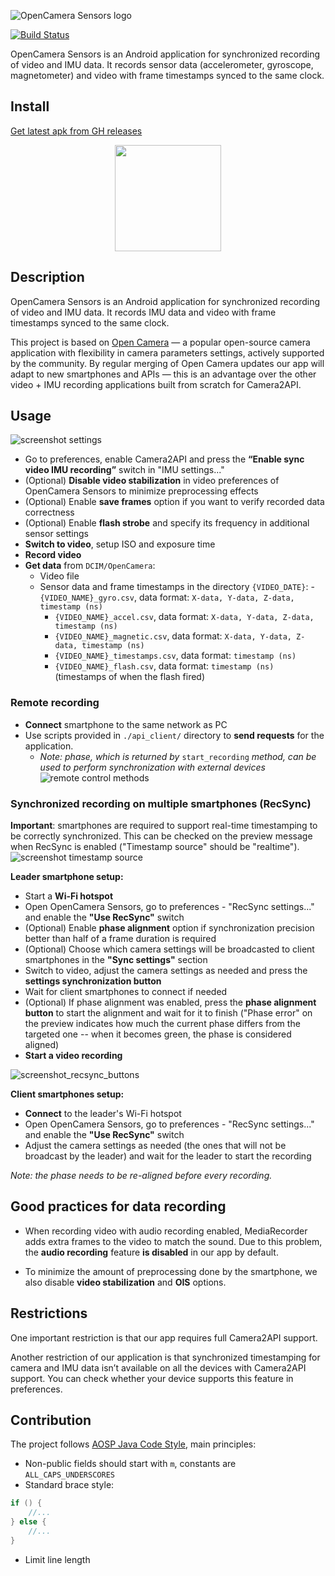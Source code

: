 ![OpenCamera Sensors logo](https://imgur.com/7qjCtgp.png)

[![Build Status](https://travis-ci.org/MobileRoboticsSkoltech/OpenCamera-Sensors.svg?branch=master)](https://travis-ci.org/MobileRoboticsSkoltech/OpenCamera-Sensors)

OpenCamera Sensors is an Android application for synchronized recording of video and IMU data. It records sensor data (accelerometer, gyroscope, magnetometer) and video with frame timestamps synced to the same clock.

## Install

[Get latest apk from GH releases](https://github.com/MobileRoboticsSkoltech/OpenCamera-Sensors/releases/latest/download/app-release.apk)

<center><a href="https://apt.izzysoft.de/fdroid/index/apk/com.opencamera_extended.app"><img src="https://gitlab.com/IzzyOnDroid/repo/-/raw/master/assets/IzzyOnDroid.png" width="170"></a></center>

## Description

OpenCamera Sensors is an Android application for synchronized recording of video and IMU data. It records IMU data and video with frame timestamps synced to the same clock.

This project is based on [Open Camera](https://opencamera.org.uk/)  —  a popular open-source camera application with flexibility in camera parameters settings, actively supported by the community. By regular merging of Open Camera updates our app will adapt to new smartphones and APIs — this is an advantage over the other video + IMU recording applications built from scratch for Camera2API.

## Usage

![screenshot settings](https://imgur.com/Md2O0sO.png)

- Go to preferences, enable Camera2API and press the **“Enable sync video IMU recording”** switch in "IMU settings..."
- (Optional) **Disable video stabilization** in video preferences of OpenCamera Sensors to minimize preprocessing effects
- (Optional) Enable **save frames** option if you want to verify recorded data correctness
- (Optional) Enable **flash strobe** and specify its frequency in additional sensor settings
- **Switch to video**, setup ISO and exposure time
- **Record video**
- **Get data** from ```DCIM/OpenCamera```:
    - Video file
    - Sensor data and frame timestamps in the directory ```{VIDEO_DATE}```:
        -```{VIDEO_NAME}_gyro.csv```, data format: ```X-data, Y-data, Z-data, timestamp (ns)```
        - ```{VIDEO_NAME}_accel.csv```, data format: ```X-data, Y-data, Z-data, timestamp (ns)```
        - ```{VIDEO_NAME}_magnetic.csv```, data format: ```X-data, Y-data, Z-data, timestamp (ns)```
        - ```{VIDEO_NAME}_timestamps.csv```, data format: ```timestamp (ns)```
        - ```{VIDEO_NAME}_flash.csv```, data format: ```timestamp (ns)``` (timestamps of when the flash fired)

### Remote recording

- **Connect** smartphone to the same network as PC
- Use scripts provided in ```./api_client/``` directory to **send requests** for the application.
    - *Note: phase, which is returned by* ```start_recording``` *method, can be used to perform synchronization with external devices*
 ![remote control methods](https://www.websequencediagrams.com/files/render?link=6txhpHrdgaebT4DYz2C3SaEQjHM1esYDkJZJvPZcgCJHbRAg3c8hqcJYgOmGirze)

### Synchronized recording on multiple smartphones (RecSync)

**Important**: smartphones are required to support real-time timestamping to be correctly synchronized. This can be checked on the preview message when RecSync is enabled ("Timestamp source" should be "realtime").
![screenshot timestamp source](https://imgur.com/vQHufyV.png)

**Leader smartphone setup:**
- Start a **Wi-Fi hotspot**
- Open OpenCamera Sensors, go to preferences - "RecSync settings..." and enable the **"Use RecSync"** switch
- (Optional) Enable **phase alignment** option if synchronization precision better than half of a frame duration is required
- (Optional) Choose which camera settings will be broadcasted to client smartphones in the **"Sync settings"** section
- Switch to video, adjust the camera settings as needed and press the **settings synchronization button**
- Wait for client smartphones to connect if needed
- (Optional) If phase alignment was enabled, press the **phase alignment button** to start the alignment and wait for it to finish ("Phase error" on the preview indicates how much the current phase differs from the targeted one -- when it becomes green, the phase is considered aligned)
- **Start a video recording**

![screenshot_recsync_buttons](https://i.imgur.com/iQS8zpc.png)

**Client smartphones setup:**
- **Connect** to the leader's Wi-Fi hotspot
- Open OpenCamera Sensors, go to preferences - "RecSync settings..." and enable the **"Use RecSync"** switch
- Adjust the camera settings as needed (the ones that will not be broadcast by the leader) and wait for the leader to start the recording

_Note: the phase needs to be re-aligned before every recording._

## Good practices for data recording

- When recording video with audio recording enabled, MediaRecorder adds extra frames to the video to match the sound.
Due to this problem, the **audio recording** feature **is disabled** in our app by default.

- To minimize the amount of preprocessing done by the smartphone, we also disable **video stabilization** and **OIS** options.

## Restrictions

One important restriction is that our app requires full Camera2API support.

Another restriction of our application is that synchronized timestamping for camera and IMU data isn’t available on all the devices with Camera2API support.
You can check whether your device supports this feature in preferences.

## Contribution

The project follows [AOSP Java Code Style](https://source.android.com/setup/contribute/code-style), main principles:

- Non-public fields should start with ```m```, constants are ```ALL_CAPS_UNDERSCORES``` 
- Standard brace style:
```java
if () {
    //...
} else {
    //...
}
```
- Limit line length
